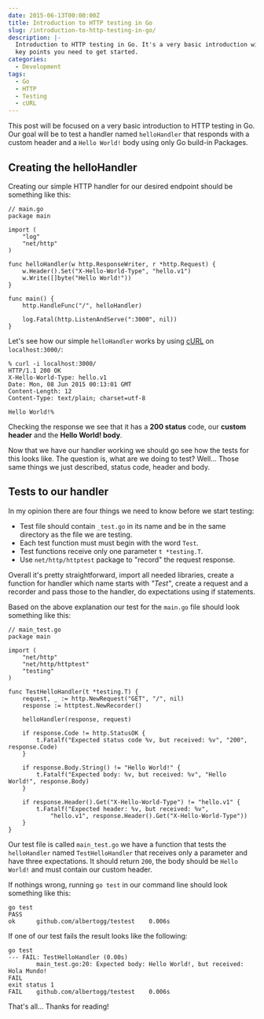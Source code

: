 ```yaml
---
date: 2015-06-13T00:00:00Z
title: Introduction to HTTP testing in Go
slug: /introduction-to-http-testing-in-go/
description: |-
  Introduction to HTTP testing in Go. It's a very basic introduction with the
  key points you need to get started.
categories:
  - Development
tags:
  - Go
  - HTTP
  - Testing
  - cURL
---
```


This post will be focused on a very basic introduction to HTTP testing in Go.
Our goal will be to test a handler named `helloHandler` that responds with a
custom header and a `Hello World!` body using only Go build-in Packages.

## Creating the helloHandler

Creating our simple HTTP handler for our desired endpoint should be something
like this:

    // main.go
    package main

    import (
        "log"
        "net/http"
    )

    func helloHandler(w http.ResponseWriter, r *http.Request) {
        w.Header().Set("X-Hello-World-Type", "hello.v1")
        w.Write([]byte("Hello World!"))
    }

    func main() {
        http.HandleFunc("/", helloHandler)

        log.Fatal(http.ListenAndServe(":3000", nil))
    }

Let's see how our simple `helloHandler` works by using [cURL][curl] on
`localhost:3000/`:

    % curl -i localhost:3000/
    HTTP/1.1 200 OK
    X-Hello-World-Type: hello.v1
    Date: Mon, 08 Jun 2015 00:13:01 GMT
    Content-Length: 12
    Content-Type: text/plain; charset=utf-8

    Hello World!%

Checking the response we see that it has a **200 status** code, our **custom
header** and the **Hello World! body**.

Now that we have our handler working we should go see how the tests for this
looks like. The question is, what are we doing to test? Well... Those same
things we just described, status code, header and body.

## Tests to our handler

In my opinion there are four things we need to know before we start testing:

- Test file should contain `_test.go` in its name and be in the same directory
  as the file we are testing.
- Each test function must must begin with the word `Test`.
- Test functions receive only one parameter `t *testing.T`.
- Use `net/http/httptest` package to "record" the request response.

Overall it's pretty straightforward, import all needed libraries, create a
function for handler which name starts with *"Test"*, create a request and a
recorder and pass those to the handler, do expectations using if statements.

Based on the above explanation our test for the `main.go` file should look
something like this:

    // main_test.go
    package main

    import (
        "net/http"
        "net/http/httptest"
        "testing"
    )

    func TestHelloHandler(t *testing.T) {
        request, _ := http.NewRequest("GET", "/", nil)
        response := httptest.NewRecorder()

        helloHandler(response, request)

        if response.Code != http.StatusOK {
            t.Fatalf("Expected status code %v, but received: %v", "200", response.Code)
        }

        if response.Body.String() != "Hello World!" {
            t.Fatalf("Expected body: %v, but received: %v", "Hello World!", response.Body)
        }

        if response.Header().Get("X-Hello-World-Type") != "hello.v1" {
            t.Fatalf("Expected header: %v, but received: %v",
                "hello.v1", response.Header().Get("X-Hello-World-Type"))
        }
    }

Our test file is called `main_test.go` we have a function that tests the
`helloHandler` named `TestHelloHandler` that receives only a parameter and have
three expectations. It should return `200`, the body should be `Hello World!`
and must contain our custom header.

If nothings wrong, running `go test` in our command line should look something
like this:

    go test
    PASS
    ok      github.com/albertogg/testest    0.006s

If one of our test fails the result looks like the following:

    go test
    --- FAIL: TestHelloHandler (0.00s)
            main_test.go:20: Expected body: Hello World!, but received: Hola Mundo!
    FAIL
    exit status 1
    FAIL    github.com/albertogg/testest    0.006s

That's all... Thanks for reading!

[curl]: http://curl.haxx.se/
